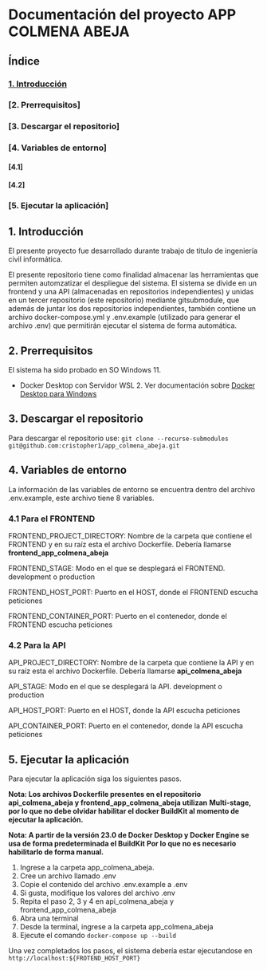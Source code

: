 # Documentación del proyecto APP COLMENA ABEJA

## Índice

### [1. Introducción](#introducción)

### [2. Prerrequisitos]

### [3. Descargar el repositorio]

### [4. Variables de entorno]

#### [4.1]

#### [4.2]

### [5. Ejecutar la aplicación]

## 1. Introducción

El presente proyecto fue desarrollado durante trabajo de titulo de ingeniería civil informática.

El presente repositorio tiene como finalidad almacenar las herramientas que permiten automzatizar el
despliegue del sistema. El sistema se divide en un frontend y una API (almacenadas en repositorios independientes)
y unidas en un tercer repositorio (este repositorio) mediante gitsubmodule, que además de juntar los dos
repositorios independientes, también contiene un archivo docker-compose.yml y .env.example (utilizado
para generar el archivo .env) que permitirán ejecutar el sistema de forma automática.

## 2. Prerrequisitos

El sistema ha sido probado en SO Windows 11.

* Docker Desktop con Servidor WSL 2. Ver documentación sobre [Docker Desktop para Windows](https://docs.docker.com/desktop/install/windows-install/)

## 3. Descargar el repositorio

Para descargar el repositorio use: `git clone --recurse-submodules git@github.com:cristopher1/app_colmena_abeja.git`

## 4. Variables de entorno

La información de las variables de entorno se encuentra dentro del archivo .env.example, este archivo
tiene 8 variables.

### 4.1 Para el FRONTEND

FRONTEND_PROJECT_DIRECTORY: Nombre de la carpeta que contiene el FRONTEND y en su raíz esta el
archivo Dockerfile. Debería llamarse **frontend_app_colmena_abeja**

FRONTEND_STAGE: Modo en el que se desplegará el FRONTEND. development o production

FRONTEND_HOST_PORT: Puerto en el HOST, donde el FRONTEND escucha peticiones

FRONTEND_CONTAINER_PORT: Puerto en el contenedor, donde el FRONTEND escucha peticiones

### 4.2 Para la API

API_PROJECT_DIRECTORY: Nombre de la carpeta que contiene la API y en su raíz esta el
archivo Dockerfile. Debería llamarse **api_colmena_abeja**

API_STAGE: Modo en el que se desplegará la API. development o production

API_HOST_PORT: Puerto en el HOST, donde la API escucha peticiones

API_CONTAINER_PORT: Puerto en el contenedor, donde la API escucha peticiones

## 5. Ejecutar la aplicación

Para ejecutar la aplicación siga los siguientes pasos.

**Nota: Los archivos Dockerfile presentes en el repositorio api_colmena_abeja y frontend_app_colmena_abeja utilizan**
**Multi-stage, por lo que no debe olvidar habilitar el docker BuildKit al momento de ejecutar la aplicación.**

**Nota: A partir de la versión 23.0 de Docker Desktop y Docker Engine se usa de forma predeterminada el BuildKit**
**Por lo que no es necesario habilitarlo de forma manual.**

1. Ingrese a la carpeta app_colmena_abeja.
2. Cree un archivo llamado .env
3. Copie el contenido del archivo .env.example a .env
4. Si gusta, modifique los valores del archivo .env
5. Repita el paso 2, 3 y 4 en api_colmena_abeja y frontend_app_colmena_abeja
6. Abra una terminal
7. Desde la terminal, ingrese a la carpeta app_colmena_abeja
8. Ejecute el comando `docker-compose up --build`

Una vez completados los pasos, el sistema debería estar ejecutandose en `http://localhost:${FROTEND_HOST_PORT}`
